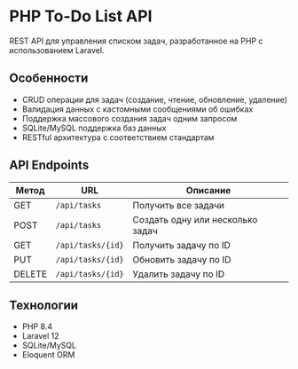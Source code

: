 # PHP To-Do List API

REST API для управления списком задач, разработанное на PHP с использованием Laravel.

## Особенности

- CRUD операции для задач (создание, чтение, обновление, удаление)
- Валидация данных с кастомными сообщениями об ошибках
- Поддержка массового создания задач одним запросом
- SQLite/MySQL поддержка баз данных
- RESTful архитектура с соответствием стандартам

## API Endpoints

| Метод | URL | Описание |
|-------|-----|----------|
| GET | `/api/tasks` | Получить все задачи |
| POST | `/api/tasks` | Создать одну или несколько задач |
| GET | `/api/tasks/{id}` | Получить задачу по ID |
| PUT | `/api/tasks/{id}` | Обновить задачу по ID |
| DELETE | `/api/tasks/{id}` | Удалить задачу по ID |

## Технологии

- PHP 8.4
- Laravel 12
- SQLite/MySQL
- Eloquent ORM
